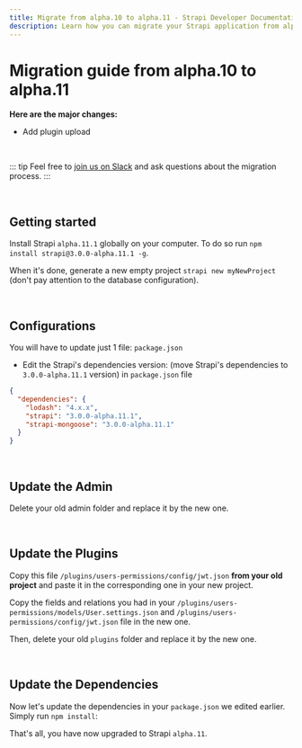 ```yaml
---
title: Migrate from alpha.10 to alpha.11 - Strapi Developer Documentation
description: Learn how you can migrate your Strapi application from alpha.10 to alpha.11.
---
```


# Migration guide from alpha.10 to alpha.11

**Here are the major changes:**

- Add plugin upload

<br>

::: tip
Feel free to [join us on Slack](http://slack.strapi.io) and ask questions about the migration process.
:::

<br>

## Getting started

Install Strapi `alpha.11.1` globally on your computer. To do so run `npm install strapi@3.0.0-alpha.11.1 -g`.

When it's done, generate a new empty project `strapi new myNewProject` (don't pay attention to the database configuration).

<br>

## Configurations

You will have to update just 1 file: `package.json`

- Edit the Strapi's dependencies version: (move Strapi's dependencies to `3.0.0-alpha.11.1` version) in `package.json` file

```json
{
  "dependencies": {
    "lodash": "4.x.x",
    "strapi": "3.0.0-alpha.11.1",
    "strapi-mongoose": "3.0.0-alpha.11.1"
  }
}
```

<br>

## Update the Admin

Delete your old admin folder and replace it by the new one.

<br>

## Update the Plugins

Copy this file `/plugins/users-permissions/config/jwt.json` **from your old project** and paste it in the corresponding one in your new project.

Copy the fields and relations you had in your `/plugins/users-permissions/models/User.settings.json` and `/plugins/users-permissions/config/jwt.json` file in the new one.

Then, delete your old `plugins` folder and replace it by the new one.

<br>

## Update the Dependencies

Now let's update the dependencies in your `package.json` we edited earlier. Simply run `npm install`:

That's all, you have now upgraded to Strapi `alpha.11`.

